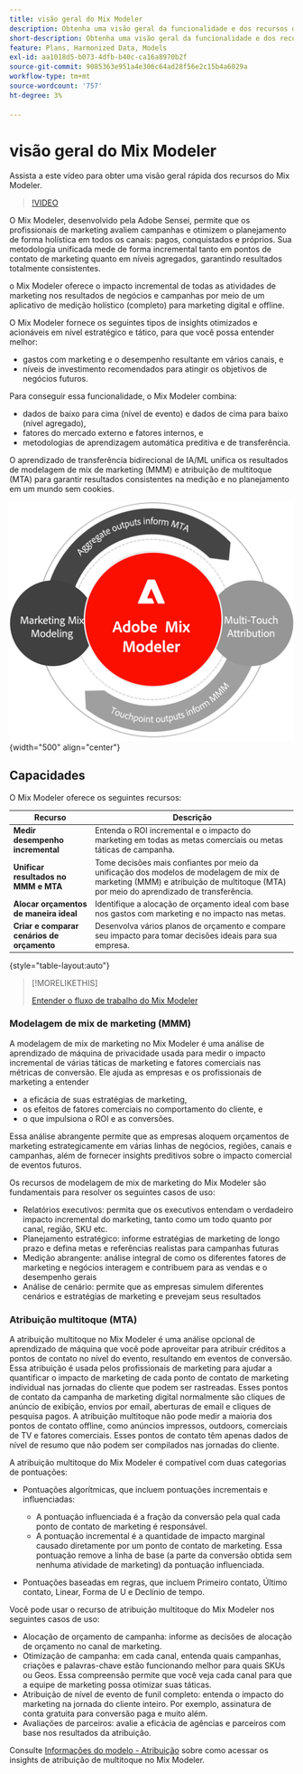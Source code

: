```yaml
---
title: visão geral do Mix Modeler
description: Obtenha uma visão geral da funcionalidade e dos recursos do Mix Modeler.
short-description: Obtenha uma visão geral da funcionalidade e dos recursos do Mix Modeler.
feature: Plans, Harmonized Data, Models
exl-id: aa1018d5-b073-4dfb-b40c-ca16a8970b2f
source-git-commit: 9085363e951a4e306c64ad28f56e2c15b4a6029a
workflow-type: tm+mt
source-wordcount: '757'
ht-degree: 3%

---
```


# visão geral do Mix Modeler

Assista a este vídeo para obter uma visão geral rápida dos recursos do Mix Modeler.

>[!VIDEO](https://video.tv.adobe.com/v/3424872/?learn=on)

O Mix Modeler, desenvolvido pela Adobe Sensei, permite que os profissionais de marketing avaliem campanhas e otimizem o planejamento de forma holística em todos os canais: pagos, conquistados e próprios. Sua metodologia unificada mede de forma incremental tanto em pontos de contato de marketing quanto em níveis agregados, garantindo resultados totalmente consistentes.

o Mix Modeler oferece o impacto incremental de todas as atividades de marketing nos resultados de negócios e campanhas por meio de um aplicativo de medição holístico (completo) para marketing digital e offline.

O Mix Modeler fornece os seguintes tipos de insights otimizados e acionáveis em nível estratégico e tático, para que você possa entender melhor:

* gastos com marketing e o desempenho resultante em vários canais, e
* níveis de investimento recomendados para atingir os objetivos de negócios futuros.


Para conseguir essa funcionalidade, o Mix Modeler combina:

* dados de baixo para cima (nível de evento) e dados de cima para baixo (nível agregado),
* fatores do mercado externo e fatores internos, e
* metodologias de aprendizagem automática preditiva e de transferência.

O aprendizado de transferência bidirecional de IA/ML unifica os resultados de modelagem de mix de marketing (MMM) e atribuição de multitoque (MTA) para garantir resultados consistentes na medição e no planejamento em um mundo sem cookies.

![Aprendizado de transferência bidirecional](/help/assets//birdirectional-transfer-learning.png){width="500" align="center"}


## Capacidades

O Mix Modeler oferece os seguintes recursos:

| Recurso | Descrição |
|---|---|
| **Medir desempenho incremental** | Entenda o ROI incremental e o impacto do marketing em todas as metas comerciais ou metas táticas de campanha. |
| **Unificar resultados no MMM e MTA** | Tome decisões mais confiantes por meio da unificação dos modelos de modelagem de mix de marketing (MMM) e atribuição de multitoque (MTA) por meio do aprendizado de transferência. |
| **Alocar orçamentos de maneira ideal** | Identifique a alocação de orçamento ideal com base nos gastos com marketing e no impacto nas metas. |
| **Criar e comparar cenários de orçamento** | Desenvolva vários planos de orçamento e compare seu impacto para tomar decisões ideais para sua empresa. |

{style="table-layout:auto"}

>[!MORELIKETHIS]
>
>[Entender o fluxo de trabalho do Mix Modeler](workflow.md)


### Modelagem de mix de marketing (MMM)

A modelagem de mix de marketing no Mix Modeler é uma análise de aprendizado de máquina de privacidade usada para medir o impacto incremental de várias táticas de marketing e fatores comerciais nas métricas de conversão. Ele ajuda as empresas e os profissionais de marketing a entender

* a eficácia de suas estratégias de marketing,
* os efeitos de fatores comerciais no comportamento do cliente, e
* o que impulsiona o ROI e as conversões.

Essa análise abrangente permite que as empresas aloquem orçamentos de marketing estrategicamente em várias linhas de negócios, regiões, canais e campanhas, além de fornecer insights preditivos sobre o impacto comercial de eventos futuros.

Os recursos de modelagem de mix de marketing do Mix Modeler são fundamentais para resolver os seguintes casos de uso:

* Relatórios executivos: permita que os executivos entendam o verdadeiro impacto incremental do marketing, tanto como um todo quanto por canal, região, SKU etc.
* Planejamento estratégico: informe estratégias de marketing de longo prazo e defina metas e referências realistas para campanhas futuras
* Medição abrangente: análise integral de como os diferentes fatores de marketing e negócios interagem e contribuem para as vendas e o desempenho gerais
* Análise de cenário: permite que as empresas simulem diferentes cenários e estratégias de marketing e prevejam seus resultados


### Atribuição multitoque (MTA)

A atribuição multitoque no Mix Modeler é uma análise opcional de aprendizado de máquina que você pode aproveitar para atribuir créditos a pontos de contato no nível do evento, resultando em eventos de conversão. Essa atribuição é usada pelos profissionais de marketing para ajudar a quantificar o impacto de marketing de cada ponto de contato de marketing individual nas jornadas do cliente que podem ser rastreadas. Esses pontos de contato da campanha de marketing digital normalmente são cliques de anúncio de exibição, envios por email, aberturas de email e cliques de pesquisa pagos. A atribuição multitoque não pode medir a maioria dos pontos de contato offline, como anúncios impressos, outdoors, comerciais de TV e fatores comerciais. Esses pontos de contato têm apenas dados de nível de resumo que não podem ser compilados nas jornadas do cliente.

A atribuição multitoque do Mix Modeler é compatível com duas categorias de pontuações:

* Pontuações algorítmicas, que incluem pontuações incrementais e influenciadas:
   * A pontuação influenciada é a fração da conversão pela qual cada ponto de contato de marketing é responsável.
   * A pontuação incremental é a quantidade de impacto marginal causado diretamente por um ponto de contato de marketing. Essa pontuação remove a linha de base (a parte da conversão obtida sem nenhuma atividade de marketing) da pontuação influenciada.

* Pontuações baseadas em regras, que incluem Primeiro contato, Último contato, Linear, Forma de U e Declínio de tempo.

Você pode usar o recurso de atribuição multitoque do Mix Modeler nos seguintes casos de uso:

* Alocação de orçamento de campanha: informe as decisões de alocação de orçamento no canal de marketing.
* Otimização de campanha: em cada canal, entenda quais campanhas, criações e palavras-chave estão funcionando melhor para quais SKUs ou Geos. Essa compreensão permite que você veja cada canal para que a equipe de marketing possa otimizar suas táticas.
* Atribuição de nível de evento de funil completo: entenda o impacto do marketing na jornada do cliente inteiro. Por exemplo, assinatura de conta gratuita para conversão paga e muito além.
* Avaliações de parceiros: avalie a eficácia de agências e parceiros com base nos resultados da atribuição.

Consulte [Informações do modelo - Atribuição](../models/insights.md#attribution) sobre como acessar os insights de atribuição de multitoque no Mix Modeler.


